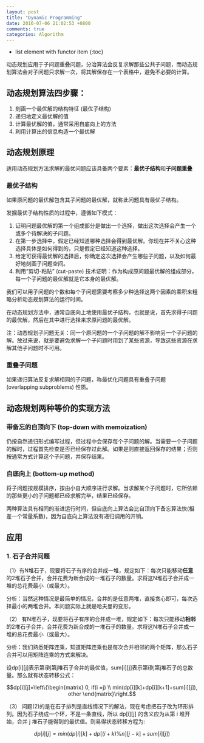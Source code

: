 ```yaml
---
layout: post
title: "Dynamic Programming"
date: 2016-07-06 21:02:53 +0800
comments: true
categories: Algorithm
---
```

- list element with functor item
{:toc}

动态规划应用于子问题重叠问题，分治算法会反复求解那些公共子问题，而动态规划算法会对子问题只求解一次，将其解保存在一个表格中，避免不必要的计算。


<!--more-->

## 动态规划算法四步骤：
1. 刻画一个最优解的结构特征 (最优子结构)
2. 递归地定义最优解的值
3. 计算最优解的值，通常采用自底向上的方法
4. 利用计算出的信息构造一个最优解

## 动态规划原理
适用动态规划方法求解的最优问题应该具备两个要素：**最优子结构**和**子问题重叠**

### 最优子结构
如果原问题的最优解包含其子问题的最优解，就称此问题具有最优子结构。

发掘最优子结构性质的过程中，遵循如下模式：
1. 证明问题最优解的第一个组成部分是做出一个选择，做出这次选择会产生一个或多个待解决的子问题。
2. 在第一步选择中，假定已经知道哪种选择会得到最优解。你现在并不关心这种选择具体是如何得到的，只是假定已经知道这种选择。
3. 给定可获得最优解的选择后，你确定这次选择会产生哪些子问题，以及如何最好地刻画子问题空间。
4. 利用“剪切-粘贴” (cut-paste) 技术证明：作为构成原问题最优解的组成部分，每一个子问题的最优解就是它本身的最优解。

我们可以用子问题的个数和每个子问题需要考察多少种选择这两个因素的乘积来粗略分析动态规划算法的运行时间。

在动态规划方法中，通常自底向上地使用最优子结构，也就是说，首先求得子问题的最优解，然后在其中进行选择来求原问题的最优解。

注：动态规划子问题无关：同一个原问题的一个子问题的解不影响另一个子问题的解。放过来说，就是要避免求解一个子问题时用到了某些资源，导致这些资源在求解其他子问题时不可用。

### 重叠子问题
如果递归算法反复求解相同的子问题，称最优化问题具有重叠子问题 (overlapping subproblems) 性质。

## 动态规划两种等价的实现方法

### 带备忘的自顶向下 (top-down with memoization)
仍按自然递归形式编写过程，但过程中会保存每个子问题的解。当需要一个子问题的解时，过程首先检查是否已经保存过此解。如果是则直接返回保存的结果；否则按通常方式计算这个子问题，并保存结果。

### 自底向上 (bottom-up method)
将子问题按规模排序，按由小自大顺序进行求解。当求解某个子问题时，它所依赖的那些更小的子问题都已经求解完毕，结果已经保存。

两种算法具有相同的渐进运行时间，但自底向上算法会比自顶向下备忘算法快(相差一个常量系数)，因为自底向上算法没有递归调用的开销。

## 应用
### 1. 石子合并问题
（1）有N堆石子，现要将石子有序的合并成一堆，规定如下：每次只能移动**任意**的2堆石子合并，合并花费为新合成的一堆石子的数量。求将这N堆石子合并成一堆的总花费最小（或最大）。

分析：当然这种情况是最简单的情况，合并的是任意两堆，直接贪心即可，每次选择最小的两堆合并。本问题实际上就是哈夫曼的变形。

（2） 有N堆石子，现要将石子有序的合并成一堆，规定如下：每次只能移动**相邻**的2堆石子合并，合并花费为新合成的一堆石子的数量。求将这N堆石子合并成一堆的总花费最小（或最大）。

分析：我们熟悉矩阵连乘，知道矩阵连乘也是每次合并相邻的两个矩阵，那么石子合并可以用矩阵连乘的方式来解决。

设dp[i][j]表示第i到第j堆石子合并的最优值，sum[i][j]表示第i到第j堆石子的总数量。那么就有状态转移公式：

$$dp[i][j]=\left\{\begin{matrix}
0, if(i =j) \\ 
min(dp[i][k]+dp[i][k+1]+sum[i][j]), other
\end{matrix}\right.$$

（3） 问题(2)的是在石子排列是直线情况下的解法，现在考虑把石子改为环形排列。因为石子绕成一个环，不是一条直线，所以 dp[i][j] 的含义应为从第 i 堆开始，合并 j 堆石子能得到的最优值。则易得状态转移方程为:

$$dp[i][j] = min(dp[i][k]+dp[(i+k)\%n][j-k]+sum[i][j])$$

